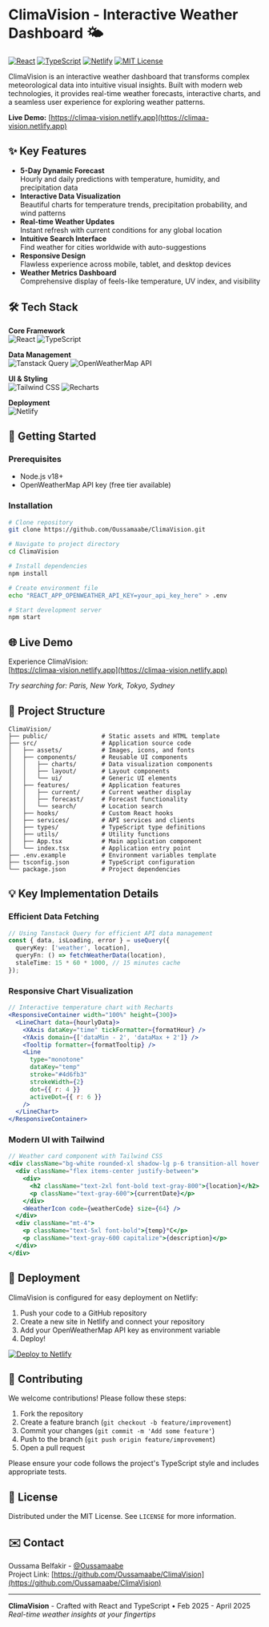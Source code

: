 # ClimaVision - Interactive Weather Dashboard 🌤️

[![React](https://img.shields.io/badge/React-20232A?style=for-the-badge&logo=react&logoColor=61DAFB)](https://reactjs.org/)
[![TypeScript](https://img.shields.io/badge/TypeScript-3178C6?style=for-the-badge&logo=typescript&logoColor=white)](https://www.typescriptlang.org/)
[![Netlify](https://img.shields.io/badge/Netlify-00C7B7?style=for-the-badge&logo=netlify&logoColor=white)](https://www.netlify.com/)
[![MIT License](https://img.shields.io/badge/License-MIT-green.svg)](https://opensource.org/licenses/MIT)

ClimaVision is an interactive weather dashboard that transforms complex meteorological data into intuitive visual insights. Built with modern web technologies, it provides real-time weather forecasts, interactive charts, and a seamless user experience for exploring weather patterns.

**Live Demo:** [https://climaa-vision.netlify.app](https://climaa-vision.netlify.app)

## ✨ Key Features

- **5-Day Dynamic Forecast**  
  Hourly and daily predictions with temperature, humidity, and precipitation data
- **Interactive Data Visualization**  
  Beautiful charts for temperature trends, precipitation probability, and wind patterns
- **Real-time Weather Updates**  
  Instant refresh with current conditions for any global location
- **Intuitive Search Interface**  
  Find weather for cities worldwide with auto-suggestions
- **Responsive Design**  
  Flawless experience across mobile, tablet, and desktop devices
- **Weather Metrics Dashboard**  
  Comprehensive display of feels-like temperature, UV index, and visibility

## 🛠️ Tech Stack

**Core Framework**  
![React](https://img.shields.io/badge/React-20232A?style=flat-square&logo=react&logoColor=61DAFB)
![TypeScript](https://img.shields.io/badge/TypeScript-3178C6?style=flat-square&logo=typescript&logoColor=white)

**Data Management**  
![Tanstack Query](https://img.shields.io/badge/Tanstack_Query-FF4154?style=flat-square&logo=reactquery&logoColor=white)
![OpenWeatherMap API](https://img.shields.io/badge/OpenWeatherMap-7CB9E8?style=flat-square)

**UI & Styling**  
![Tailwind CSS](https://img.shields.io/badge/Tailwind_CSS-06B6D4?style=flat-square&logo=tailwindcss&logoColor=white)
![Recharts](https://img.shields.io/badge/Recharts-FF6384?style=flat-square)

**Deployment**  
![Netlify](https://img.shields.io/badge/Netlify-00C7B7?style=flat-square&logo=netlify&logoColor=white)

## 🚀 Getting Started

### Prerequisites
- Node.js v18+
- OpenWeatherMap API key (free tier available)

### Installation
```bash
# Clone repository
git clone https://github.com/Oussamaabe/ClimaVision.git

# Navigate to project directory
cd ClimaVision

# Install dependencies
npm install

# Create environment file
echo "REACT_APP_OPENWEATHER_API_KEY=your_api_key_here" > .env

# Start development server
npm start
```

## 🌐 Live Demo

Experience ClimaVision:  
[https://climaa-vision.netlify.app](https://climaa-vision.netlify.app)

*Try searching for: Paris, New York, Tokyo, Sydney*

## 🧩 Project Structure

```
ClimaVision/
├── public/               # Static assets and HTML template
├── src/                  # Application source code
│   ├── assets/           # Images, icons, and fonts
│   ├── components/       # Reusable UI components
│   │   ├── charts/       # Data visualization components
│   │   ├── layout/       # Layout components
│   │   └── ui/           # Generic UI elements
│   ├── features/         # Application features
│   │   ├── current/      # Current weather display
│   │   ├── forecast/     # Forecast functionality
│   │   └── search/       # Location search
│   ├── hooks/            # Custom React hooks
│   ├── services/         # API services and clients
│   ├── types/            # TypeScript type definitions
│   ├── utils/            # Utility functions
│   ├── App.tsx           # Main application component
│   └── index.tsx         # Application entry point
├── .env.example          # Environment variables template
├── tsconfig.json         # TypeScript configuration
└── package.json          # Project dependencies
```

## 💡 Key Implementation Details

### Efficient Data Fetching
```typescript
// Using Tanstack Query for efficient API data management
const { data, isLoading, error } = useQuery({
  queryKey: ['weather', location],
  queryFn: () => fetchWeatherData(location),
  staleTime: 15 * 60 * 1000, // 15 minutes cache
});
```

### Responsive Chart Visualization
```jsx
// Interactive temperature chart with Recharts
<ResponsiveContainer width="100%" height={300}>
  <LineChart data={hourlyData}>
    <XAxis dataKey="time" tickFormatter={formatHour} />
    <YAxis domain={['dataMin - 2', 'dataMax + 2']} />
    <Tooltip formatter={formatTooltip} />
    <Line 
      type="monotone" 
      dataKey="temp" 
      stroke="#4d6fb3" 
      strokeWidth={2} 
      dot={{ r: 4 }} 
      activeDot={{ r: 6 }} 
    />
  </LineChart>
</ResponsiveContainer>
```

### Modern UI with Tailwind
```jsx
// Weather card component with Tailwind CSS
<div className="bg-white rounded-xl shadow-lg p-6 transition-all hover:shadow-xl">
  <div className="flex items-center justify-between">
    <div>
      <h2 className="text-2xl font-bold text-gray-800">{location}</h2>
      <p className="text-gray-600">{currentDate}</p>
    </div>
    <WeatherIcon code={weatherCode} size={64} />
  </div>
  <div className="mt-4">
    <p className="text-5xl font-bold">{temp}°C</p>
    <p className="text-gray-600 capitalize">{description}</p>
  </div>
</div>
```

## 🚀 Deployment

ClimaVision is configured for easy deployment on Netlify:

1. Push your code to a GitHub repository
2. Create a new site in Netlify and connect your repository
3. Add your OpenWeatherMap API key as environment variable
4. Deploy!

[![Deploy to Netlify](https://www.netlify.com/img/deploy/button.svg)](https://app.netlify.com/start)

## 🤝 Contributing

We welcome contributions! Please follow these steps:

1. Fork the repository
2. Create a feature branch (`git checkout -b feature/improvement`)
3. Commit your changes (`git commit -m 'Add some feature'`)
4. Push to the branch (`git push origin feature/improvement`)
5. Open a pull request

Please ensure your code follows the project's TypeScript style and includes appropriate tests.

## 📜 License

Distributed under the MIT License. See `LICENSE` for more information.

## ✉️ Contact

Oussama Belfakir - [@Oussamaabe](https://github.com/Oussamaabe)  
Project Link: [https://github.com/Oussamaabe/ClimaVision](https://github.com/Oussamaabe/ClimaVision)

---

**ClimaVision** - Crafted with React and TypeScript • Feb 2025 - April 2025  
*Real-time weather insights at your fingertips*
